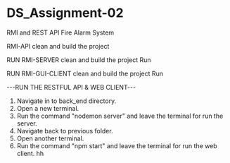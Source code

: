 # DS_Assignment-02
RMI and REST API Fire Alarm System

RMI-API
 clean and build the project

RUN RMI-SERVER
 clean and build the project
 Run

RUN RMI-GUI-CLIENT
 clean and build the project
 Run

 ---RUN THE RESTFUL API & WEB CLIENT---

 01. Navigate in to back_end directory.
 02. Open a new terminal.
 03. Run the command "nodemon server" and leave the terminal for run the server.
 04. Navigate back to previous folder.
 05. Open another terminal.
 06. Run the command "npm start" and leave the terminal for run the web client.
 hh
